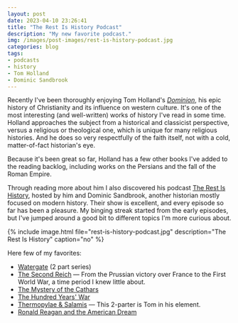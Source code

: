 ```yaml
---
layout: post
date: 2023-04-10 23:26:41
title: "The Rest Is History Podcast"
description: "My new favorite podcast."
img: /images/post-images/rest-is-history-podcast.jpg
categories: blog
tags:
- podcasts
- history
- Tom Holland
- Dominic Sandbrook
---
```


Recently I've been thoroughly enjoying Tom Holland's _[Dominion](/books/holland-dominion/ "Dominion, Tom Holland")_, his epic history of Christianity and its influence on western culture. It's one of the most interesting (and well-written) works of history I've read in some time. Holland approaches the subject from a historical and classicist perspective, versus a religious or theological one, which is unique for many religious histories. And he does so very respectfully of the faith itself, not with a cold, matter-of-fact historian's eye.

Because it's been great so far, Holland has a few other books I've added to the reading backlog, including works on the Persians and the fall of the Roman Empire.

Through reading more about him I also discovered his podcast [The Rest Is History](https://therestishistory.supportingcast.fm/ "The Rest Is History"), hosted by him and Dominic Sandbrook, another historian mostly focused on modern history. Their show is excellent, and every episode so far has been a pleasure. My binging streak started from the early episodes, but I've jumped around a good bit to different topics I'm more curious about.

{% include image.html file="rest-is-history-podcast.jpg" description="The Rest Is History" caption="no" %}

Here few of my favorites:

- [Watergate](https://play.acast.com/s/the-rest-is-history-podcast/107.watergate-part1 "107 - Watergate") (2 part series)
- [The Second Reich](https://play.acast.com/s/the-rest-is-history-podcast/31.thesecondreich "31 - The Second Reich") — From the Prussian victory over France to the First World War, a time period I knew little about.
- [The Mystery of the Cathars](https://play.acast.com/s/the-rest-is-history-podcast/302-the-mystery-of-the-cathars "302 - The Mystery of the Cathars")
- [The Hundred Years' War](https://play.acast.com/s/the-rest-is-history-podcast/318-hundred-years-war-a-game-of-thrones "318 - The Hundred Years War")
- [Thermopylae & Salamis](https://play.acast.com/s/the-rest-is-history-podcast/98.thermopylae-salamisepisode1 "98 - Thermopylae and Salamis") — This 2-parter is Tom in his element.
- [Ronald Reagan and the American Dream](https://play.acast.com/s/the-rest-is-history-podcast/310-ronald-reagan-and-the-american-dream "310 - Ronald Reagan and the American Dream")

